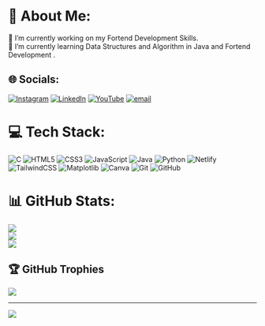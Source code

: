 # 💫 About Me:
🔭 I’m currently working on my Fortend Development Skills.<br>🌱 I’m currently learning Data Structures and Algorithm in Java and Fortend Development .


## 🌐 Socials:
[![Instagram](https://img.shields.io/badge/Instagram-%23E4405F.svg?logo=Instagram&logoColor=white)](https://instagram.com/ayushxsingh47) [![LinkedIn](https://img.shields.io/badge/LinkedIn-%230077B5.svg?logo=linkedin&logoColor=white)](https://linkedin.com/in/ayush-kumar-singh-b46468342) [![YouTube](https://img.shields.io/badge/YouTube-%23FF0000.svg?logo=YouTube&logoColor=white)](https://youtube.com/@CodexCrafters01) [![email](https://img.shields.io/badge/Email-D14836?logo=gmail&logoColor=white)](mailto:ayushxsingh100@gmail.com) 

# 💻 Tech Stack:
![C](https://img.shields.io/badge/c-%2300599C.svg?style=for-the-badge&logo=c&logoColor=white) ![HTML5](https://img.shields.io/badge/html5-%23E34F26.svg?style=for-the-badge&logo=html5&logoColor=white) ![CSS3](https://img.shields.io/badge/css3-%231572B6.svg?style=for-the-badge&logo=css3&logoColor=white) ![JavaScript](https://img.shields.io/badge/javascript-%23323330.svg?style=for-the-badge&logo=javascript&logoColor=%23F7DF1E) ![Java](https://img.shields.io/badge/java-%23ED8B00.svg?style=for-the-badge&logo=openjdk&logoColor=white) ![Python](https://img.shields.io/badge/python-3670A0?style=for-the-badge&logo=python&logoColor=ffdd54) ![Netlify](https://img.shields.io/badge/netlify-%23000000.svg?style=for-the-badge&logo=netlify&logoColor=#00C7B7) ![TailwindCSS](https://img.shields.io/badge/tailwindcss-%2338B2AC.svg?style=for-the-badge&logo=tailwind-css&logoColor=white) ![Matplotlib](https://img.shields.io/badge/Matplotlib-%23ffffff.svg?style=for-the-badge&logo=Matplotlib&logoColor=black) ![Canva](https://img.shields.io/badge/Canva-%2300C4CC.svg?style=for-the-badge&logo=Canva&logoColor=white) ![Git](https://img.shields.io/badge/git-%23F05033.svg?style=for-the-badge&logo=git&logoColor=white) ![GitHub](https://img.shields.io/badge/github-%23121011.svg?style=for-the-badge&logo=github&logoColor=white)
# 📊 GitHub Stats:
![](https://github-readme-stats.vercel.app/api?username=Ayushxsingh100&theme=shadow_blue&hide_border=false&include_all_commits=true&count_private=false)<br/>
![](https://nirzak-streak-stats.vercel.app/?user=Ayushxsingh100&theme=shadow_blue&hide_border=false)<br/>
![](https://github-readme-stats.vercel.app/api/top-langs/?username=Ayushxsingh100&theme=shadow_blue&hide_border=false&include_all_commits=true&count_private=false&layout=compact)

## 🏆 GitHub Trophies
![](https://github-profile-trophy.vercel.app/?username=Ayushxsingh100&theme=default&no-frame=true&no-bg=true&margin-w=4)

---
[![](https://visitcount.itsvg.in/api?id=Ayushxsingh100&icon=0&color=1)](https://visitcount.itsvg.in)

<!-- Proudly created with GPRM ( https://gprm.itsvg.in ) -->

